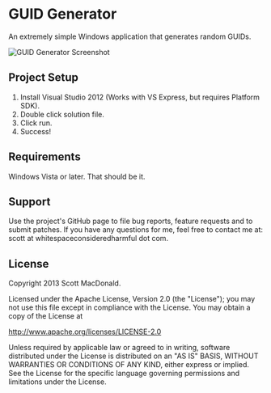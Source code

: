 # GUID Generator
An extremely simple Windows application that generates random GUIDs.

![GUID Generator Screenshot](http://imgur.com/tLpi48l)

## Project Setup

1. Install Visual Studio 2012 (Works with VS Express, but requires Platform SDK).
2. Double click solution file.
3. Click run.
4. Success!

## Requirements
Windows Vista or later. That should be it.

## Support
Use the project's GitHub page to file bug reports, feature requests and to submit patches.
If you have any questions for me, feel free to contact me at:
 scott at whitespaceconsideredharmful dot com.

## License
Copyright 2013 Scott MacDonald.

Licensed under the Apache License, Version 2.0 (the "License");
you may not use this file except in compliance with the License.
You may obtain a copy of the License at

http://www.apache.org/licenses/LICENSE-2.0

Unless required by applicable law or agreed to in writing, software
distributed under the License is distributed on an "AS IS" BASIS,
WITHOUT WARRANTIES OR CONDITIONS OF ANY KIND, either express or implied.
See the License for the specific language governing permissions and
limitations under the License.
